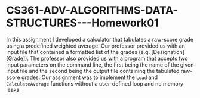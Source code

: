 # CS361-ADV-ALGORITHMS-DATA-STRUCTURES---Homework01

In this assignment I developed a calculator that tabulates a raw-score grade using a predefined weighted average. Our professor provided us with an input file that contained a formatted list of the grades (e.g. [Designation] [Grade]). The professor also provided us with a program that accepts two input parameters on the command line, the first being the name of the given input file and the second being the output file containing the tabulated raw-score grades. Our assignment was to implement the `Load` and `CalculateAverage` functions without a user-defined loop and no memory leaks. 
